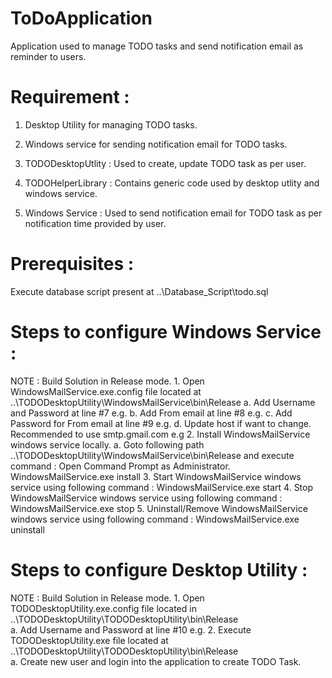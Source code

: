 # ToDoApplication
Application used to manage TODO tasks and send notification email as reminder to users.

# Requirement : 
1. Desktop Utility for managing TODO tasks.
2. Windows service for sending notification email for TODO tasks.

1. TODODesktopUtlity : 
Used to create, update TODO task as per user.
2. TODOHelperLibrary : 
Contains generic code used by desktop utlity and windows service.
3. Windows Service :
Used to send notification email for TODO task as per notification time provided by user.

# Prerequisites : 
Execute database script present at \..\Database_Script\todo.sql

# Steps to configure Windows Service :
NOTE : Build Solution in Release mode.
1.
Open WindowsMailService.exe.config file located at \..\TODODesktopUtility\WindowsMailService\bin\Release
	a. Add Username and Password at line #7
		e.g. <add key="connectionString" value="Server=localhost;Database=todo;Uid=root;Pwd=root;" />
	b. Add From email at line #8
		e.g. <add key="FromMail" value="test@gmail.com"/>
	c. Add Password for From email at line #9
		e.g. <add key="Password" value="PASSWORD@123"/>
	d. Update host if want to change. Recommended to use smtp.gmail.com
		e.g <add key="Host" value="smtp.gmail.com"/>
2. 
Install WindowsMailService windows service locally.
	a. Goto following path \..\TODODesktopUtility\WindowsMailService\bin\Release and execute command : 
		Open Command Prompt as Administrator.
		WindowsMailService.exe install
3.
Start WindowsMailService windows service using following command : 
	WindowsMailService.exe start
4.
Stop WindowsMailService windows service using following command : 
	WindowsMailService.exe stop
5.
Uninstall/Remove WindowsMailService windows service using following command : 
	WindowsMailService.exe uninstall

# Steps to configure Desktop Utility :
NOTE : Build Solution in Release mode.
1.
Open TODODesktopUtility.exe.config file located in \..\TODODesktopUtility\TODODesktopUtility\bin\Release\
	a. Add Username and Password at line #10
		e.g. <add key="connectionString" value="Server=localhost;Database=todo;Uid=root;Pwd=root;" />
2.
Execute TODODesktopUtility.exe file located at \..\TODODesktopUtility\TODODesktopUtility\bin\Release\
	a. Create new user and login into the application to create TODO Task.

